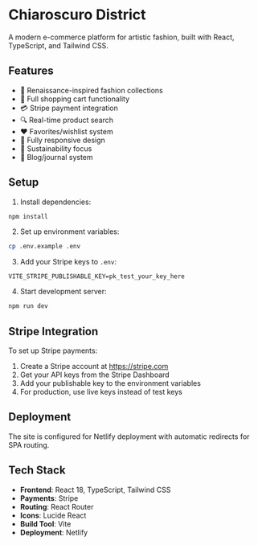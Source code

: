 # Chiaroscuro District

A modern e-commerce platform for artistic fashion, built with React, TypeScript, and Tailwind CSS.

## Features

- 🎨 Renaissance-inspired fashion collections
- 🛒 Full shopping cart functionality
- 💳 Stripe payment integration
- 🔍 Real-time product search
- ❤️ Favorites/wishlist system
- 📱 Fully responsive design
- 🌱 Sustainability focus
- 📝 Blog/journal system

## Setup

1. Install dependencies:
```bash
npm install
```

2. Set up environment variables:
```bash
cp .env.example .env
```

3. Add your Stripe keys to `.env`:
```
VITE_STRIPE_PUBLISHABLE_KEY=pk_test_your_key_here
```

4. Start development server:
```bash
npm run dev
```

## Stripe Integration

To set up Stripe payments:

1. Create a Stripe account at https://stripe.com
2. Get your API keys from the Stripe Dashboard
3. Add your publishable key to the environment variables
4. For production, use live keys instead of test keys

## Deployment

The site is configured for Netlify deployment with automatic redirects for SPA routing.

## Tech Stack

- **Frontend**: React 18, TypeScript, Tailwind CSS
- **Payments**: Stripe
- **Routing**: React Router
- **Icons**: Lucide React
- **Build Tool**: Vite
- **Deployment**: Netlify
